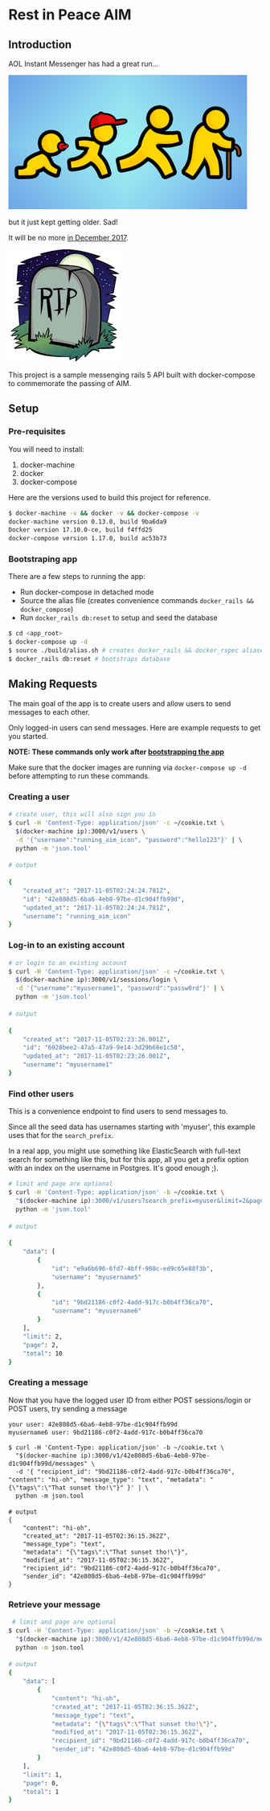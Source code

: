 # Rest in Peace AIM

## Introduction

AOL Instant Messenger has had a great run...

![AIM Getting Older](images/aim-getting-older.png)

but it just kept getting older. Sad!

It will be no more [in December 2017](http://mashable.com/2017/10/06/aim-discontinued-december-2017/).

![AIM Getting Older](images/rip.jpeg)

This project is a sample messenging rails 5 API built with docker-compose to commemorate the passing of AIM.

## Setup

### Pre-requisites

You will need to install:

1. docker-machine
2. docker
3. docker-compose

Here are the versions used to build this project for reference.

```bash
$ docker-machine -v && docker -v && docker-compose -v
docker-machine version 0.13.0, build 9ba6da9
Docker version 17.10.0-ce, build f4ffd25
docker-compose version 1.17.0, build ac53b73
```

### Bootstraping app

There are a few steps to running the app:

- Run docker-compose in detached mode
- Source the alias file (creates convenience commands `docker_rails && docker_compose`)
- Run `docker_rails db:reset` to setup and seed the database

```bash
$ cd <app_root>
$ docker-compose up -d
$ source ./build/alias.sh # creates docker_rails && docker_rspec aliases
$ docker_rails db:reset # bootstraps database
```

## Making Requests

The main goal of the app is to create users and allow users to send messages to each other.

Only logged-in users can send messages. Here are example requests to get you started.

**NOTE: These commands only work after [bootstrapping the app](#bootstraping-app)**

Make sure that the docker images are running via `docker-compose up -d` before attempting to run these commands.

### Creating a user

```bash
# create user, this will also sign you in
$ curl -H 'Content-Type: application/json' -c ~/cookie.txt \
  $(docker-machine ip):3000/v1/users \
  -d '{"username":"running_aim_icon", "password":"hello123"}' | \
  python -m 'json.tool'

# output

{
    "created_at": "2017-11-05T02:24:24.781Z",
    "id": "42e808d5-6ba6-4eb8-97be-d1c904ffb99d",
    "updated_at": "2017-11-05T02:24:24.781Z",
    "username": "running_aim_icon"
}
```

### Log-in to an existing account

```bash
# or login to an existing account
$ curl -H 'Content-Type: application/json' -c ~/cookie.txt \
  $(docker-machine ip):3000/v1/sessions/login \
  -d '{"username":"myusername1", "password":"passw0rd"}' | \
  python -m 'json.tool'

# output

{
    "created_at": "2017-11-05T02:23:26.001Z",
    "id": "6928bee2-47a5-47a9-9e14-3d29b68e1c58",
    "updated_at": "2017-11-05T02:23:26.001Z",
    "username": "myusername1"
}
```

### Find other users

This is a convenience endpoint to find users to send messages to.

Since all the seed data has usernames starting with 'myuser', this example uses that for the `search_prefix`.

In a real app, you might use something like ElasticSearch with full-text search for something like this, but for this app, all you get a prefix option with an index on the username in Postgres. It's good enough ;).

```bash
# limit and page are optional
$ curl -H 'Content-Type: application/json' -b ~/cookie.txt \
  "$(docker-machine ip):3000/v1/users?search_prefix=myuser&limit=2&page=2" | \
  python -m 'json.tool'

# output

{
    "data": [
        {
            "id": "e9a6b696-6fd7-4bff-908c-ed9c65e88f3b",
            "username": "myusername5"
        },
        {
            "id": "9bd21186-c0f2-4add-917c-b0b4ff36ca70",
            "username": "myusername6"
        }
    ],
    "limit": 2,
    "page": 2,
    "total": 10
}
```

### Creating a message

Now that you have the logged user ID from either POST sessions/login or POST users,
try sending a message

```
your user: 42e808d5-6ba6-4eb8-97be-d1c904ffb99d
myusername6 user: 9bd21186-c0f2-4add-917c-b0b4ff36ca70
```

```base
$ curl -H 'Content-Type: application/json' -b ~/cookie.txt \
  "$(docker-machine ip):3000/v1/42e808d5-6ba6-4eb8-97be-d1c904ffb99d/messages" \
  -d '{ "recipient_id": "9bd21186-c0f2-4add-917c-b0b4ff36ca70", "content": "hi-oh", "message_type": "text", "metadata": "{\"tags\":\"That sunset tho!\"}" }' | \
  python -m json.tool

# output
{
    "content": "hi-oh",
    "created_at": "2017-11-05T02:36:15.362Z",
    "message_type": "text",
    "metadata": "{\"tags\":\"That sunset tho!\"}",
    "modified_at": "2017-11-05T02:36:15.362Z",
    "recipient_id": "9bd21186-c0f2-4add-917c-b0b4ff36ca70",
    "sender_id": "42e808d5-6ba6-4eb8-97be-d1c904ffb99d"
}
```

### Retrieve your message

```bash
 # limit and page are optional
$ curl -H 'Content-Type: application/json' -b ~/cookie.txt \
  "$(docker-machine ip):3000/v1/42e808d5-6ba6-4eb8-97be-d1c904ffb99d/messages?recipient_id=9bd21186-c0f2-4add-917c-b0b4ff36ca70&limit=1&page=0" | \
  python -m json.tool

# output
{
    "data": [
        {
            "content": "hi-oh",
            "created_at": "2017-11-05T02:36:15.362Z",
            "message_type": "text",
            "metadata": "{\"tags\":\"That sunset tho!\"}",
            "modified_at": "2017-11-05T02:36:15.362Z",
            "recipient_id": "9bd21186-c0f2-4add-917c-b0b4ff36ca70",
            "sender_id": "42e808d5-6ba6-4eb8-97be-d1c904ffb99d"
        }
    ],
    "limit": 1,
    "page": 0,
    "total": 1
}
```
